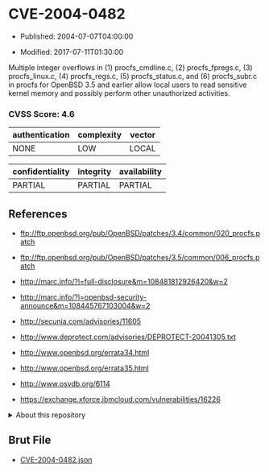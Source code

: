 # CVE-2004-0482

- Published: 2004-07-07T04:00:00

- Modified: 2017-07-11T01:30:00

Multiple integer overflows in (1) procfs_cmdline.c, (2) procfs_fpregs.c, (3) procfs_linux.c, (4) procfs_regs.c, (5) procfs_status.c, and (6) procfs_subr.c in procfs for OpenBSD 3.5 and earlier allow local users to read sensitive kernel memory and possibly perform other unauthorized activities.

### CVSS Score: **4.6**

| authentication | complexity | vector |
| --- | --- | --- |
| NONE | LOW | LOCAL |

| confidentiality | integrity | availability |
| --- | --- | --- |
| PARTIAL | PARTIAL | PARTIAL |

## References

* ftp://ftp.openbsd.org/pub/OpenBSD/patches/3.4/common/020_procfs.patch

* ftp://ftp.openbsd.org/pub/OpenBSD/patches/3.5/common/006_procfs.patch

* http://marc.info/?l=full-disclosure&m=108481812926420&w=2

* http://marc.info/?l=openbsd-security-announce&m=108445767103004&w=2

* http://secunia.com/advisories/11605

* http://www.deprotect.com/advisories/DEPROTECT-20041305.txt

* http://www.openbsd.org/errata34.html

* http://www.openbsd.org/errata35.html

* http://www.osvdb.org/6114

* https://exchange.xforce.ibmcloud.com/vulnerabilities/16226

<details>
<summary>About this repository</summary> 

  This repository is part of the project [Live Hack CVE](https://github.com/Live-Hack-CVE). Main website can be found [www.live-hack.org](https://www.live-hack.org) 
  
  Made by [Sn0wAlice](https://github.com/Sn0wAlice) for the people that care about security and need to have a feed of the latest CVEs. Hope you enjoy it, don't forget to star the repo and follow me on [Twitter](https://twitter.com/Sn0wAlice) and [Github](https://github.com/Sn0wAlice). And that is my [personnal website](https://www.alice-snow.me/)

  - [Home Page](https://github.com/Live-Hack-CVE)
  - [Framework](https://github.com/Live-Hack-CVE/cve-framework)
  - [CVE database](https://github.com/Live-Hack-CVE/full_database)
  - [Changelog](https://github.com/Live-Hack-CVE/Changelog)
</details>

## Brut File

* [CVE-2004-0482.json](https://raw.githubusercontent.com/Live-Hack-CVE/full_database/main/cves/2004/CVE-2004-0482.json)

